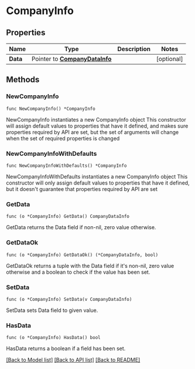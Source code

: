 # CompanyInfo

## Properties

Name | Type | Description | Notes
------------ | ------------- | ------------- | -------------
**Data** | Pointer to [**CompanyDataInfo**](companyDataInfo.md) |  | [optional] 

## Methods

### NewCompanyInfo

`func NewCompanyInfo() *CompanyInfo`

NewCompanyInfo instantiates a new CompanyInfo object
This constructor will assign default values to properties that have it defined,
and makes sure properties required by API are set, but the set of arguments
will change when the set of required properties is changed

### NewCompanyInfoWithDefaults

`func NewCompanyInfoWithDefaults() *CompanyInfo`

NewCompanyInfoWithDefaults instantiates a new CompanyInfo object
This constructor will only assign default values to properties that have it defined,
but it doesn't guarantee that properties required by API are set

### GetData

`func (o *CompanyInfo) GetData() CompanyDataInfo`

GetData returns the Data field if non-nil, zero value otherwise.

### GetDataOk

`func (o *CompanyInfo) GetDataOk() (*CompanyDataInfo, bool)`

GetDataOk returns a tuple with the Data field if it's non-nil, zero value otherwise
and a boolean to check if the value has been set.

### SetData

`func (o *CompanyInfo) SetData(v CompanyDataInfo)`

SetData sets Data field to given value.

### HasData

`func (o *CompanyInfo) HasData() bool`

HasData returns a boolean if a field has been set.


[[Back to Model list]](../README.md#documentation-for-models) [[Back to API list]](../README.md#documentation-for-api-endpoints) [[Back to README]](../README.md)


